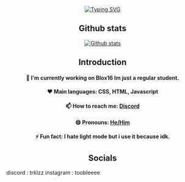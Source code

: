 <p align = "center">
<a href="https://github.com/tooblewtf"><img src="https://readme-typing-svg.demolab.com?font=Fira+Code&duration=1500&pause=1000&center=true&vCenter=true&multiline=true&width=435&height=100&lines=Hi!+I+am+tooble." alt="Typing SVG" /></a>
</p>



<h2 align="center">Github stats</h2>
<p align="center">
    <a href="https://github.com/tooblewtf"><img src = "https://github-readme-stats.vercel.app/api?username=tooblewtf&count_private=true&show_icons=true&theme=dark&line_height=28.8", alt = "Github stats"></a>
</p>




<h2 align="center">Introduction</h2>

<h4 align="center">
  🔭 I'm currently working on Blox16 Im just a regular student.
</h4>
<h4 align="center">
  ❤️ Main languages: CSS, HTML, Javascript
</h4>
<h4 align="center">
  📫 How to reach me: <a href = "https://discord.com/users/1270763934915366912">Discord</a>
</h4>
<h4 align="center">
  😄 Pronouns: <a href = "https://pronouns.org/he-him">He/Him</a>
</h4>
<h4 align="center">
  ⚡ Fun fact: I hate light mode but i use it because idk.
</h4>


<h2 align="center">Socials</h2>
discord : trklzz
instagram : toobleeee
